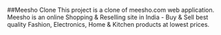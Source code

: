 ##Meesho Clone
This project is a clone of meesho.com web application. Meesho is an online Shopping & Reselling site in India - Buy & Sell best quality Fashion, Electronics, Home & Kitchen products at lowest prices.
